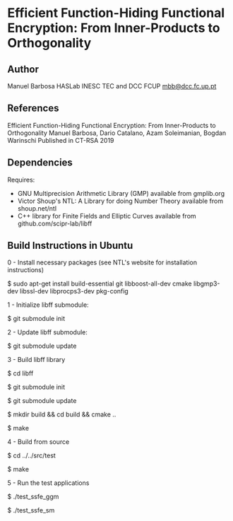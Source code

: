 Efficient Function-Hiding Functional Encryption: From Inner-Products to Orthogonality
=====================================================================================
                      
Author
------

Manuel Barbosa
HASLab INESC TEC and DCC FCUP
mbb@dcc.fc.up.pt

References
----------

Efficient Function-Hiding Functional Encryption: From Inner-Products to Orthogonality
Manuel Barbosa, Dario Catalano, Azam Soleimanian, Bogdan Warinschi
Published in CT-RSA 2019

Dependencies
------------

Requires:
* GNU Multiprecision Arithmetic Library (GMP) available from gmplib.org
* Victor Shoup's NTL: A Library for doing Number Theory available from shoup.net/ntl
* C++ library for Finite Fields and Elliptic Curves available from github.com/scipr-lab/libff

Build Instructions in Ubuntu
------------------

0 - Install necessary packages (see NTL's website for installation instructions)

$ sudo apt-get install build-essential git libboost-all-dev cmake libgmp3-dev libssl-dev libprocps3-dev pkg-config

1 - Initialize libff submodule: 

$ git submodule init

2 - Update libff submodule: 

$ git submodule update

3 - Build libff library

$ cd libff

$ git submodule init

$ git submodule update

$ mkdir build && cd build && cmake ..

$ make

4 - Build from source

$ cd ../../src/test

$ make

5 - Run the test applications

$ ./test_ssfe_ggm 

$ ./test_ssfe_sm

